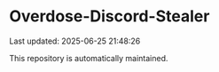 # Overdose-Discord-Stealer

Last updated: 2025-06-25 21:48:26

This repository is automatically maintained.
